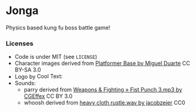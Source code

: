 # Jonga

<!--
![](logo.png)
-->
Physics based kung fu boss battle game!

<!--
Jonga is open source and made for [Mini LD 62](insert link here)

[Play online now](insert link here)
-->

### Licenses

- Code is under MIT (see `LICENSE`)
- Character images derived from [Platformer Base by Miguel Duarte](http://opengameart.org/content/platformer-base) CC BY-SA 3.0
- Logo by <a href="http://cooltext.com" target="_top"><img src="http://cooltext.com/images/ct_pixel.gif" width="80" height="15" alt="Cool Text: Logo and Graphics Generator" border="0" /></a>
- Sounds:
  - parry derived from [Weapons & Fighting » Fist Punch 3.mp3 by CGEffex](https://freesound.org/people/CGEffex/sounds/89769/) CC BY 3.0
  - whoosh derived from [heavy cloth rustle.wav by jacobzeier](https://freesound.org/people/jacobzeier/sounds/163164/) CC0
